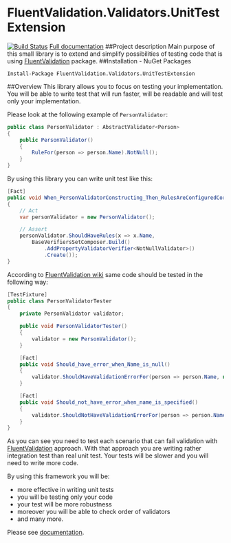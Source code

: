 # FluentValidation.Validators.UnitTestExtension
[![Build Status](https://travis-ci.org/MichalJankowskii/FluentValidation.Validators.UnitTestExtension.svg?branch=master)](https://travis-ci.org/MichalJankowskii/FluentValidation.Validators.UnitTestExtension)
[Full documentation](https://github.com/MichalJankowskii/FluentValidation.Validators.UnitTestExtension/wiki)
##Project description
Main purpose of this small library is to extend and simplify possibilities of testing code that is using [FluentValidation](https://github.com/JeremySkinner/FluentValidation) package.
##Installation - NuGet Packages
```
Install-Package FluentValidation.Validators.UnitTestExtension
```

##Overview
This library allows you to focus on testing your implementation. You will be able to write test that will run faster, will be readable and will test only your implementation.

Please look at the following example of `PersonValidator`:
```csharp
public class PersonValidator : AbstractValidator<Person>
{
	public PersonValidator()
    {
    	RuleFor(person => person.Name).NotNull();
   	}
}
```

By using this library you can write unit test like this:
```csharp
[Fact]
public void When_PersonValidatorConstructing_Then_RulesAreConfiguredCorrectly()
{
	// Act
	var personValidator = new PersonValidator();

	// Assert
	personValidator.ShouldHaveRules(x => x.Name,
		BaseVerifiersSetComposer.Build()
			.AddPropertyValidatorVerifier<NotNullValidator>()
			.Create());
}
```

According to [FluentValidation wiki](https://github.com/JeremySkinner/FluentValidation/wiki/g.-Testing) same code should be tested in the following way:
```csharp
[TestFixture]
public class PersonValidatorTester
{
	private PersonValidator validator;

	public void PersonValidatorTester()
	{
		validator = new PersonValidator();
	}

	[Fact]
	public void Should_have_error_when_Name_is_null() 
    {
		validator.ShouldHaveValidationErrorFor(person => person.Name, null as string); 
	}

	[Fact]
    public void Should_not_have_error_when_name_is_specified()
	{
		validator.ShouldNotHaveValidationErrorFor(person => person.Name, "Jeremy");
	}
}
```

As you can see you need to test each scenario that can fail validation with [FluentValidation](https://github.com/JeremySkinner/FluentValidation) approach. With that approach you are writing rather integration test than real unit test. Your tests will be slower and you will need to write more code.


By using this framework you will be:
- more effective in writing unit tests
- you will be testing only your code
- your test will be more robustness
- moreover you will be able to check order of validators
- and many more.

Please see [documentation](https://github.com/MichalJankowskii/FluentValidation.Validators.UnitTestExtension/wiki).
